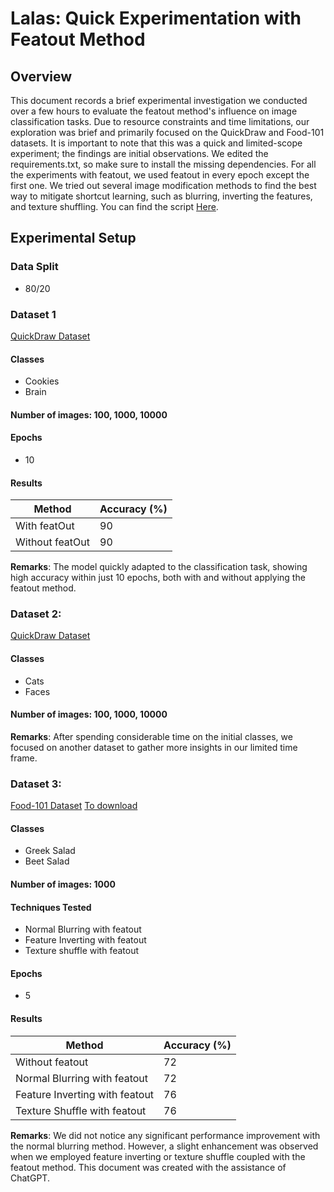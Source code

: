 # Lalas: Quick Experimentation with Featout Method

## Overview

This document records a brief experimental investigation we conducted over a few hours to evaluate the featout method's influence on image classification tasks. Due to resource constraints and time limitations, our exploration was brief and primarily focused on the QuickDraw and Food-101 datasets. It is important to note that this was a quick and limited-scope experiment; the findings are initial observations. We edited the requirements.txt, so make sure to install the missing dependencies. 
For all the experiments with featout, we used featout in every epoch except the first one. We tried out several image modification methods to find the best way to mitigate shortcut learning, such as blurring, inverting the features, and texture shuffling. You can find the script [Here](https://github.com/Maroali990/featout/blob/master/featout/utils/blur.py). 

## Experimental Setup

### Data Split
- 80/20

### Dataset 1

[QuickDraw Dataset](https://quickdraw.withgoogle.com/data)


#### Classes
- Cookies
- Brain
#### Number of images: 100, 1000, 10000


#### Epochs
- 10

#### Results

| Method           | Accuracy (%) |
|------------------|--------------|
| With featOut     | 90           |
| Without featOut  | 90           |

**Remarks**:
The model quickly adapted to the classification task, showing high accuracy within just 10 epochs, both with and without applying the featout method.

### Dataset 2: 
[QuickDraw Dataset](https://quickdraw.withgoogle.com/data)

#### Classes
- Cats
- Faces 
#### Number of images: 100, 1000, 10000


**Remarks**:
After spending considerable time on the initial classes, we focused on another dataset to gather more insights in our limited time frame.

### Dataset 3: 
[Food-101 Dataset](https://www.kaggle.com/dansbecker/food-101)
[To download](http://data.vision.ee.ethz.ch/cvl/food-101.tar.gz)


#### Classes
- Greek Salad
- Beet Salad
#### Number of images: 1000


#### Techniques Tested
- Normal Blurring with featout
- Feature Inverting with featout
- Texture shuffle with featout

#### Epochs
- 5

#### Results

| Method                                 | Accuracy (%) |
|----------------------------------------|--------------|
| Without featout                        | 72           |
| Normal Blurring with featout           | 72           |
| Feature Inverting with featout         | 76           |
| Texture Shuffle with featout           | 76           |

**Remarks**:
We did not notice any significant performance improvement with the normal blurring method. However, a slight enhancement was observed when we employed feature inverting or texture shuffle coupled with the featout method. This document was created with the assistance of ChatGPT.

